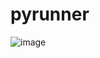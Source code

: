 # pyrunner
![image](https://user-images.githubusercontent.com/63393603/152027733-3b2f208b-5acc-4f0f-af07-dd57aa48e15d.png)
